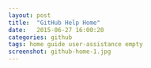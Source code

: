 ```yaml
---
layout: post
title:  "GitHub Help Home"
date:   2015-06-27 16:00:20
categories: github
tags: home guide user-assistance empty
screenshot: github-home-1.jpg
---
```

